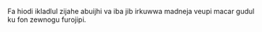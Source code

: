 Fa hiodi ikladlul zijahe abuijhi va iba jib irkuwwa madneja veupi macar gudul ku fon zewnogu furojipi.